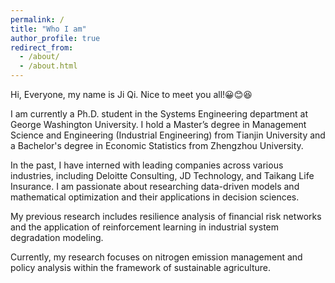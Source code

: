 ```yaml
---
permalink: /
title: "Who I am"
author_profile: true
redirect_from: 
  - /about/
  - /about.html
---
```


Hi, Everyone, my name is Ji Qi. Nice to meet you all!😀😊😆

I am currently a Ph.D. student in the Systems Engineering department at George Washington University. I hold a Master’s degree in Management Science and Engineering (Industrial Engineering) from Tianjin University and a Bachelor's degree in Economic Statistics from Zhengzhou University. 

In the past, I have interned with leading companies across various industries, including Deloitte Consulting, JD Technology, and Taikang Life Insurance. I am passionate about researching data-driven models and mathematical optimization and their applications in decision sciences.

My previous research includes resilience analysis of financial risk networks and the application of reinforcement learning in industrial system degradation modeling. 

Currently, my research focuses on nitrogen emission management and policy analysis within the framework of sustainable agriculture.

